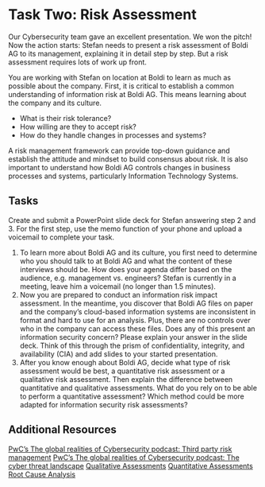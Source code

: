 # Task Two: Risk Assessment

Our Cybersecurity team gave an excellent presentation. We won the pitch! Now the action starts: Stefan needs to present a risk assessment of Boldi AG to its management, explaining it in detail step by step. But a risk assessment requires lots of work up front.   

You are working with Stefan on location at Boldi to learn as much as possible about the company. First, it is critical to establish a common understanding of information risk at Boldi AG. This means learning about the company and its culture.
- What is their risk tolerance?
- How willing are they to accept risk?
- How do they handle changes in processes and systems?

A risk management framework can provide top-down guidance and establish the attitude and mindset to build consensus about risk. It is also important to understand how Boldi AG controls changes in business processes and systems, particularly Information Technology Systems.


## Tasks
Create and submit a PowerPoint slide deck for Stefan answering step 2 and 3. For the first step, use the memo function of your phone and upload a voicemail to complete your task.

1. To learn more about Boldi AG and its culture, you first need to determine who you should talk to at Boldi AG and what the content of these interviews should be. How does your agenda differ based on the audience, e.g. management vs. engineers? Stefan is currently in a meeting, leave him a voicemail (no longer than 1.5 minutes).
2. Now you are prepared to conduct an information risk impact assessment. In the meantime, you discover that Boldi AG files on paper and the company’s cloud-based information systems are inconsistent in format and hard to use for an analysis. Plus, there are no controls over who in the company can access these files. 
Does any of this present an information security concern? Please explain your answer in the slide deck. Think of this through the prism of confidentiality, integrity, and availability (CIA) and add slides to your started presentation.
3. After you know enough about Boldi AG, decide what type of risk assessment would be best, a quantitative risk assessment or a qualitative risk assessment. Then explain the difference between quantitative and qualitative assessments. What do you rely on to be able to perform a quantitative assessment? Which method could be more adapted for information security risk assessments? 

## Additional Resources
[PwC’s The global realities of Cybersecurity podcast: Third party risk management](https://open.spotify.com/episode/1bYRANAkPljjQgophsF7u5)
[PwC’s The global realities of Cybersecurity podcast: The cyber threat landscape](https://open.spotify.com/episode/0eaifbEEmcnboh1K6JlC0f)
[Qualitative Assessments](https://cdn.theforage.com/vinternships/companyassets/4sLyCPgmsy8DA6Dh3/Qualitative%20Assessments.pdf)
[Quantitative Assessments](https://cdn.theforage.com/vinternships/companyassets/4sLyCPgmsy8DA6Dh3/Quantitative%20Assessments.pdf)
[Root Cause Analysis](https://cdn.theforage.com/vinternships/companyassets/4sLyCPgmsy8DA6Dh3/Root%20Cause%20Analysis.pdf)


